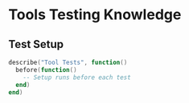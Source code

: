 # Tools Testing Knowledge

## Test Setup
```lua
describe("Tool Tests", function()
  before(function()
    -- Setup runs before each test
  end)
end)
```